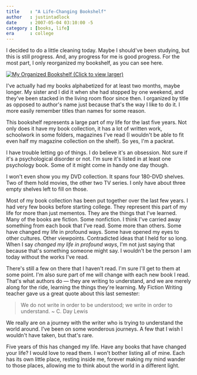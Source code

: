 ```yaml
---
title    : "A Life-Changing Bookshelf"
author   : justintadlock
date     : 2007-05-04 03:10:00 -5
category : [books, life]
era      : college
---
```


I decided to do a little cleaning today.  Maybe I should've been studying, but this is still progress.  And, any progress for me is good progress.  For the most part, I only reorganized my bookshelf, as you can see here.

<a href='http://justintadlock.com/blog/wp-content/uploads/2007/05/bookshelf.jpg' title='My organized bookshelf'><img class="aligncenter" src='http://justintadlock.com/blog/wp-content/uploads/2007/05/bookshelf-small.jpg' alt='My Organized Bookshelf (Click to view larger)' /></a>

I've actually had my books alphabetized for at least two months, maybe longer.  My sister and I did it when she had stopped by one weekend, and they've been stacked in the living room floor since then.  I organized by title as opposed to author's name just because that's the way I like to do it.  I more easily remember titles than names for some reason.

This bookshelf represents a large part of my life for the last five years.  Not only does it have my book collection, it has a lot of written work, schoolwork in some folders, magazines I've read (I wouldn't be able to fit even half my magazine collection on the shelf).  So yes, I'm a packrat.

I have trouble letting go of things.  I do believe it's an obsession.  Not sure if it's a psychological disorder or not.  I'm sure it's listed in at least one psychology book.  Some of it might come in handy one day though.

I won't even show you my DVD collection.  It spans four 180-DVD shelves.  Two of them hold movies, the other two TV series.  I only have about three empty shelves left to fill on those.

Most of my book collection has been put together over the last few years.  I had very few books before starting college.  They represent this part of my life for more than just mementos.  They are the things that I've learned.  Many of the books are fiction.  Some nonfiction.  I think I've carried away something from each book that I've read.  Some more than others.  Some have changed my life in profound ways.  Some have opened my eyes to other cultures.  Other viewpoints.  Contradicted ideas that I held for so long.  When I say <em> changed my life in profound ways</em>, I'm not just saying that because that's something someone might say.  I wouldn't be the person I am today without the works I've read.

There's still a few on there that I haven't read.  I'm sure I'll get to them at some point.  I'm also sure part of me will change with each new book I read.  That's what authors do &mdash; they are writing to understand, and we are merely along for the ride, learning the things they're learning.  My Fiction Writing teacher gave us a great quote about this last semester:

<blockquote>
We do not write in order to be understood; we write in order to understand.  ~ C. Day Lewis
</blockquote>

We really are on a journey with the writer who is trying to understand the world around.  I've been on some wonderous journeys.  A few that I wish I wouldn't have taken, but that's rare.

Five years of this has changed my life.  Have any books that have changed your life?  I would love to read them.  I won't bother listing all of mine.  Each has its own little place, resting inside me, forever making my mind wander to those places, allowing me to think about the world in a different light.

